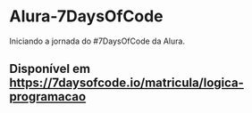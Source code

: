 # Alura-7DaysOfCode
Iniciando a jornada do #7DaysOfCode da Alura.
## Disponível em https://7daysofcode.io/matricula/logica-programacao
